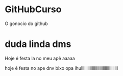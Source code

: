 # GitHubCurso
O gonocio do github

# duda linda dms
Hoje é festa la no meu apê
aaaaa

hoje é festa no ape dnv bixo
opa ihullllllllllllllllllllllllllllllllll